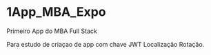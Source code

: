 # 1App_MBA_Expo
Primeiro App do MBA Full Stack

Para estudo de criaçao de app com chave JWT Localização Rotação.
